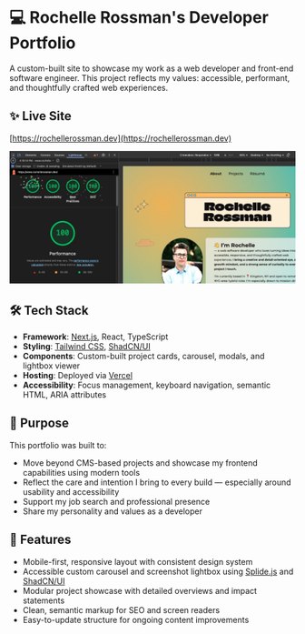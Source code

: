 # 💻 Rochelle Rossman's Developer Portfolio

A custom-built site to showcase my work as a web developer and front-end software engineer. This project reflects my values: accessible, performant, and thoughtfully crafted web experiences.

## ✨ Live Site

[https://rochellerossman.dev](https://rochellerossman.dev)

[![Portfolio Screenshot](./public/desktop-lighthouse-score.jpeg)](https://rochellerossman.dev)

## 🛠️ Tech Stack

- **Framework**: [Next.js](https://nextjs.org/), React, TypeScript
- **Styling**: [Tailwind CSS](https://tailwindcss.com/), [ShadCN/UI](https://ui.shadcn.com/)
- **Components**: Custom-built project cards, carousel, modals, and lightbox viewer
- **Hosting**: Deployed via [Vercel](https://vercel.com/)
- **Accessibility**: Focus management, keyboard navigation, semantic HTML, ARIA attributes

## 🧠 Purpose

This portfolio was built to:

- Move beyond CMS-based projects and showcase my frontend capabilities using modern tools
- Reflect the care and intention I bring to every build — especially around usability and accessibility
- Support my job search and professional presence
- Share my personality and values as a developer

## 🎯 Features

- Mobile-first, responsive layout with consistent design system
- Accessible custom carousel and screenshot lightbox using [Splide.js](https://splidejs.com/) and [ShadCN/UI](https://ui.shadcn.com/)
- Modular project showcase with detailed overviews and impact statements
- Clean, semantic markup for SEO and screen readers
- Easy-to-update structure for ongoing content improvements
